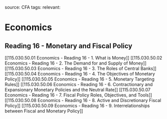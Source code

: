 source: CFA
tags: 
relevant: 

# Economics

## Reading 16 - Monetary and Fiscal Policy

[[115.030.50.01 Economics - Reading 16 - 1. What is Money]]
[[115.030.50.02 Economics - Reading 16 - 2. The Demand for and Supply of Money]]
[[115.030.50.03 Economics - Reading 16 - 3. The Roles of Central Banks]]
[[115.030.50.04 Economics - Reading 16 - 4. The Objectives of Monetary Policy]]
[[115.030.50.05 Economics - Reading 16 - 5. Monetary Targeting Rules]]
[[115.030.50.06 Economics - Reading 16 - 6. Contractionary and Expansionary Monetary Policies and the Neutral Rate]]
[[115.030.50.07 Economics - Reading 16 - 7. Fiscal Policy Roles, Objectives, and Tools]]
[[115.030.50.08 Economics - Reading 16 - 8. Active and Discretionary Fiscal Policy]]
[[115.030.50.09 Economics - Reading 16 - 9. Interrelationships between Fiscal and Monetary Policy]]
